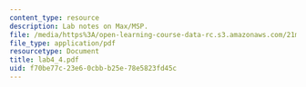 ```yaml
---
content_type: resource
description: Lab notes on Max/MSP.
file: /media/https%3A/open-learning-course-data-rc.s3.amazonaws.com/21m-361-composing-with-computers-i-electronic-music-composition-spring-2008/f70be77c23e60cbbb25e78e5823fd45c_lab4_4.pdf
file_type: application/pdf
resourcetype: Document
title: lab4_4.pdf
uid: f70be77c-23e6-0cbb-b25e-78e5823fd45c
---
```


